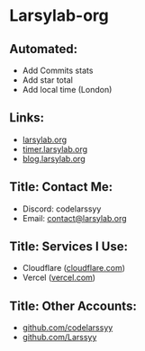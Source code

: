# Larsylab-org

## Automated:
- Add Commits stats
- Add star total
- Add local time (London)

## Links:
- [larsylab.org](https://larsylab.org)
- [timer.larsylab.org](https://timer.larsylab.org)
- [blog.larsylab.org](https://blog.larsylab.org)

## Title: Contact Me:
- Discord: codelarssyy
- Email: [contact@larsylab.org](mailto:contact@larsylab.org)

## Title: Services I Use:
- Cloudflare ([cloudflare.com](https://cloudflare.com))
- Vercel ([vercel.com](https://vercel.com))

## Title: Other Accounts:
- [github.com/codelarssyy](https://github.com/codelarssyy)
- [github.com/Larssyy](https://github.com/Larssyy)
